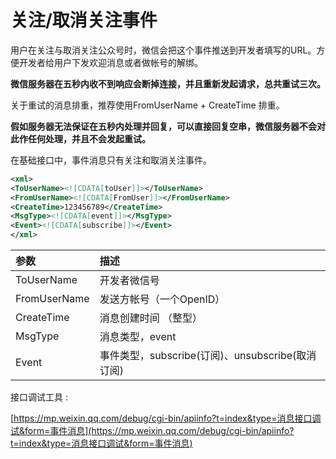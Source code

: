 # 关注/取消关注事件

用户在关注与取消关注公众号时，微信会把这个事件推送到开发者填写的URL。方便开发者给用户下发欢迎消息或者做帐号的解绑。

**微信服务器在五秒内收不到响应会断掉连接，并且重新发起请求，总共重试三次。**

关于重试的消息排重，推荐使用FromUserName + CreateTime 排重。

**假如服务器无法保证在五秒内处理并回复，可以直接回复空串，微信服务器不会对此作任何处理，并且不会发起重试。**

在基础接口中，事件消息只有关注和取消关注事件。

```xml
<xml>
<ToUserName><![CDATA[toUser]]></ToUserName>
<FromUserName><![CDATA[FromUser]]></FromUserName>
<CreateTime>123456789</CreateTime>
<MsgType><![CDATA[event]]></MsgType>
<Event><![CDATA[subscribe]]></Event>
</xml>
```

| 参数 | 描述 |
| :--- | :--- |
| ToUserName | 开发者微信号 |
| FromUserName | 发送方帐号（一个OpenID） |
| CreateTime | 消息创建时间 （整型） |
| MsgType | 消息类型，event |
| Event | 事件类型，subscribe\(订阅\)、unsubscribe\(取消订阅\) |

接口调试工具 : 

[https://mp.weixin.qq.com/debug/cgi-bin/apiinfo?t=index&type=消息接口调试&form=事件消息](https://mp.weixin.qq.com/debug/cgi-bin/apiinfo?t=index&type=消息接口调试&form=事件消息)


